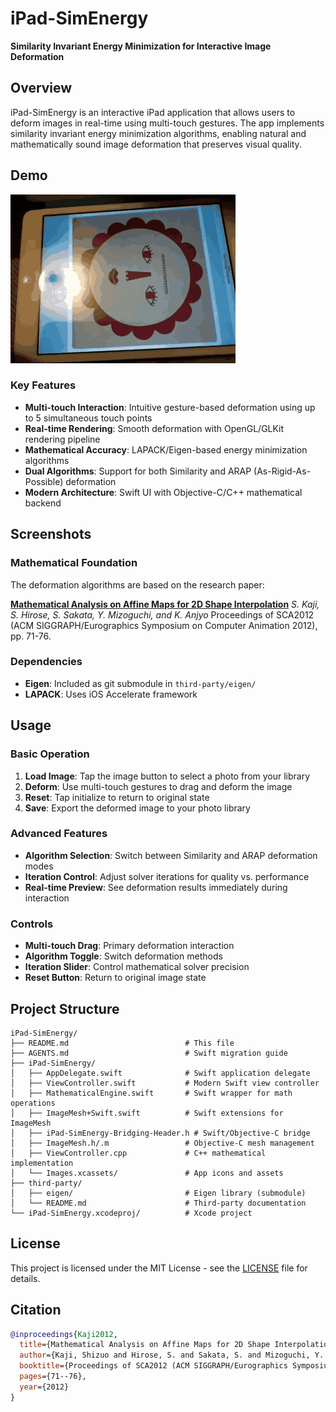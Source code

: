 # iPad-SimEnergy

**Similarity Invariant Energy Minimization for Interactive Image Deformation**

## Overview

iPad-SimEnergy is an interactive iPad application that allows users to deform images in real-time using multi-touch gestures. The app implements similarity invariant energy minimization algorithms, enabling natural and mathematically sound image deformation that preserves visual quality.

## Demo

![iPad-SimEnergy Demo](https://github.com/shizuo-kaji/iPad-SimEnergy/blob/master/iPad-SimEnergy.gif?raw=true)

### Key Features

- **Multi-touch Interaction**: Intuitive gesture-based deformation using up to 5 simultaneous touch points
- **Real-time Rendering**: Smooth deformation with OpenGL/GLKit rendering pipeline
- **Mathematical Accuracy**: LAPACK/Eigen-based energy minimization algorithms
- **Dual Algorithms**: Support for both Similarity and ARAP (As-Rigid-As-Possible) deformation
- **Modern Architecture**: Swift UI with Objective-C/C++ mathematical backend

## Screenshots

### Mathematical Foundation

The deformation algorithms are based on the research paper:

**[Mathematical Analysis on Affine Maps for 2D Shape Interpolation](https://dl.acm.org/doi/10.1145/2338714.2338727)**
*S. Kaji, S. Hirose, S. Sakata, Y. Mizoguchi, and K. Anjyo*
Proceedings of SCA2012 (ACM SIGGRAPH/Eurographics Symposium on Computer Animation 2012), pp. 71-76.

### Dependencies

- **Eigen**: Included as git submodule in `third-party/eigen/`
- **LAPACK**: Uses iOS Accelerate framework

## Usage

### Basic Operation

1. **Load Image**: Tap the image button to select a photo from your library
2. **Deform**: Use multi-touch gestures to drag and deform the image
3. **Reset**: Tap initialize to return to original state
4. **Save**: Export the deformed image to your photo library

### Advanced Features

- **Algorithm Selection**: Switch between Similarity and ARAP deformation modes
- **Iteration Control**: Adjust solver iterations for quality vs. performance
- **Real-time Preview**: See deformation results immediately during interaction

### Controls

- **Multi-touch Drag**: Primary deformation interaction
- **Algorithm Toggle**: Switch deformation methods
- **Iteration Slider**: Control mathematical solver precision
- **Reset Button**: Return to original image state

## Project Structure

```
iPad-SimEnergy/
├── README.md                          # This file
├── AGENTS.md                          # Swift migration guide
├── iPad-SimEnergy/
│   ├── AppDelegate.swift              # Swift application delegate
│   ├── ViewController.swift           # Modern Swift view controller
│   ├── MathematicalEngine.swift       # Swift wrapper for math operations
│   ├── ImageMesh+Swift.swift          # Swift extensions for ImageMesh
│   ├── iPad-SimEnergy-Bridging-Header.h # Swift/Objective-C bridge
│   ├── ImageMesh.h/.m                 # Objective-C mesh management
│   ├── ViewController.cpp             # C++ mathematical implementation
│   └── Images.xcassets/               # App icons and assets
├── third-party/
│   ├── eigen/                         # Eigen library (submodule)
│   └── README.md                      # Third-party documentation
└── iPad-SimEnergy.xcodeproj/          # Xcode project
```

## License

This project is licensed under the MIT License - see the [LICENSE](LICENSE) file for details.

## Citation

```bibtex
@inproceedings{Kaji2012,
  title={Mathematical Analysis on Affine Maps for 2D Shape Interpolation},
  author={Kaji, Shizuo and Hirose, S. and Sakata, S. and Mizoguchi, Y. and Anjyo, K.},
  booktitle={Proceedings of SCA2012 (ACM SIGGRAPH/Eurographics Symposium on Computer Animation 2012)},
  pages={71--76},
  year={2012}
}
```
